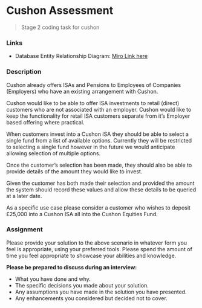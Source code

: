 # Cushon Assessment
> Stage 2 coding task for cushon

### Links
- Database Entity Relationship Diagram: [Miro Link here](https://miro.com/welcomeonboard/OUlCaWhLTDJCc3J0V2FmN1FuSFZ3WVNReDVCZkI1U3lPa0tUUkkyd2d2SDlGS2tIcjRWRDhVY1RvOVRSVGQ5NnwzNDU4NzY0NTkyNjk1NzU3MjQ1fDI=?share_link_id=215768234784)

### Description
Cushon already offers ISAs and Pensions to Employees of Companies (Employers) who have an existing arrangement with
Cushon.

Cushon would like to be able to offer ISA investments to retail (direct) customers who are not associated with an
employer. Cushon would like to keep the functionality for retail ISA customers separate from it’s Employer based offering
where practical.

When customers invest into a Cushon ISA they should be able to select a single fund from a list of available options. Currently
they will be restricted to selecting a single fund however in the future we would anticipate allowing selection of multiple
options.

Once the customer’s selection has been made, they should also be able to provide details of the amount they would like to
invest.

Given the customer has both made their selection and provided the amount the system should record these values and allow
these details to be queried at a later date.

As a specific use case please consider a customer who wishes to deposit £25,000 into a Cushon ISA all into the Cushon
Equities Fund.

### Assignment

Please provide your solution to the above scenario in whatever form you feel is appropriate, using your preferred tools.
Please spend the amount of time you feel appropriate to showcase your abilities and knowledge.

**Please be prepared to discuss during an interview:**
- What you have done and why.
- The specific decisions you made about your solution.
- Any assumptions you have made in the solution you have presented.
- Any enhancements you considered but decided not to cover.
